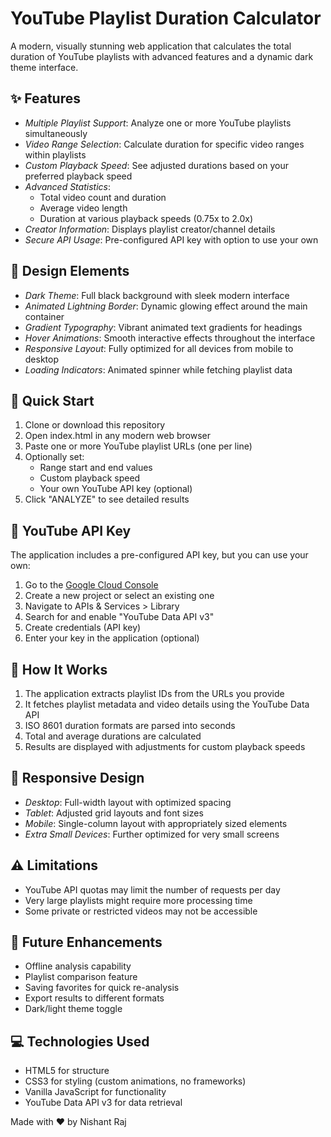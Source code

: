 # YouTube Playlist Duration Calculator

A modern, visually stunning web application that calculates the total duration of YouTube playlists with advanced features and a dynamic dark theme interface.



## ✨ Features

- *Multiple Playlist Support*: Analyze one or more YouTube playlists simultaneously
- *Video Range Selection*: Calculate duration for specific video ranges within playlists
- *Custom Playback Speed*: See adjusted durations based on your preferred playback speed
- *Advanced Statistics*:
  - Total video count and duration
  - Average video length
  - Duration at various playback speeds (0.75x to 2.0x)
- *Creator Information*: Displays playlist creator/channel details
- *Secure API Usage*: Pre-configured API key with option to use your own

## 🎨 Design Elements

- *Dark Theme*: Full black background with sleek modern interface
- *Animated Lightning Border*: Dynamic glowing effect around the main container
- *Gradient Typography*: Vibrant animated text gradients for headings
- *Hover Animations*: Smooth interactive effects throughout the interface
- *Responsive Layout*: Fully optimized for all devices from mobile to desktop
- *Loading Indicators*: Animated spinner while fetching playlist data

## 🚀 Quick Start

1. Clone or download this repository
2. Open index.html in any modern web browser
3. Paste one or more YouTube playlist URLs (one per line)
4. Optionally set:
   - Range start and end values
   - Custom playback speed
   - Your own YouTube API key (optional)
5. Click "ANALYZE" to see detailed results

## 🔑 YouTube API Key

The application includes a pre-configured API key, but you can use your own:

1. Go to the [Google Cloud Console](https://console.cloud.google.com/)
2. Create a new project or select an existing one
3. Navigate to APIs & Services > Library
4. Search for and enable "YouTube Data API v3"
5. Create credentials (API key)
6. Enter your key in the application (optional)

## 🧩 How It Works

1. The application extracts playlist IDs from the URLs you provide
2. It fetches playlist metadata and video details using the YouTube Data API
3. ISO 8601 duration formats are parsed into seconds
4. Total and average durations are calculated
5. Results are displayed with adjustments for custom playback speeds

## 📱 Responsive Design

- *Desktop*: Full-width layout with optimized spacing
- *Tablet*: Adjusted grid layouts and font sizes
- *Mobile*: Single-column layout with appropriately sized elements
- *Extra Small Devices*: Further optimized for very small screens

## ⚠ Limitations

- YouTube API quotas may limit the number of requests per day
- Very large playlists might require more processing time
- Some private or restricted videos may not be accessible

## 🔮 Future Enhancements

- Offline analysis capability
- Playlist comparison feature
- Saving favorites for quick re-analysis
- Export results to different formats
- Dark/light theme toggle

## 💻 Technologies Used

- HTML5 for structure
- CSS3 for styling (custom animations, no frameworks)
- Vanilla JavaScript for functionality
- YouTube Data API v3 for data retrieval


Made with ❤ by Nishant Raj
